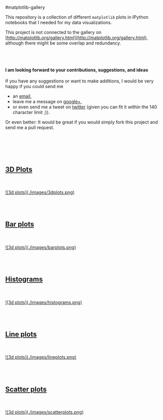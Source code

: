#matplotlib-gallery

This repository is a collection of different `matplotlib` plots in IPython notebooks that I needed for my data visualizations. 

This project is not connected to the gallery on [http://matplotlib.org/gallery.html](http://matplotlib.org/gallery.html), although there might be some overlap and redundancy. 

<br>
<br>

#### I am looking forward to your contributions, suggestions, and ideas

If you have any suggestions or want to make additions, I would be very happy if you could send me  

- an [email](mailto:se.raschka@gmail.com),  
- leave me a message on [google+](https://plus.google.com/118404394130788869227/),   
- or even send me a tweet on [twitter](https://twitter.com/rasbt) (given you can fit it within the 140 character limit ;)).  

Or even better: It would be great if you would simply fork this project and send me a pull request.

<br>
<br>
<br>
<br>



## [3D Plots](http://nbviewer.ipython.org/github/rasbt/matplotlib_gallery/blob/master/ipynb/3dplots.ipynb)

<br>
<br>

<a href='http://nbviewer.ipython.org/github/rasbt/matplotlib_gallery/blob/master/ipynb/3dplots.ipynb'>
![3d plots](./images/3dplots.png)
</a>

<br>
<br>
<br>
<br>


## [Bar plots](http://nbviewer.ipython.org/github/rasbt/matplotlib_gallery/blob/master/ipynb/barplots.ipynb)

<br>
<br>

<a href='http://nbviewer.ipython.org/github/rasbt/matplotlib_gallery/blob/master/ipynb/barplots.ipynb'>
![3d plots](./images/barplots.png)
</a>

<br>
<br>
<br>
<br>


## [Histograms](http://nbviewer.ipython.org/github/rasbt/matplotlib_gallery/blob/master/ipynb/histograms.ipynb)

<br>
<br>

<a href='http://nbviewer.ipython.org/github/rasbt/matplotlib_gallery/blob/master/ipynb/histograms.ipynb'>
![3d plots](./images/histograms.png)
</a>

<br>
<br>
<br>
<br>


## [Line plots](http://nbviewer.ipython.org/github/rasbt/matplotlib_gallery/blob/master/ipynb/lineplots.ipynb)

<br>
<br>

<a href='http://nbviewer.ipython.org/github/rasbt/matplotlib_gallery/blob/master/ipynb/lineplots.ipynb'>
![3d plots](./images/lineplots.png)
</a>

<br>
<br>
<br>
<br>

## [Scatter plots](http://nbviewer.ipython.org/github/rasbt/matplotlib_gallery/blob/master/ipynb/scatterplots.ipynb)

<br>
<br>

<a href='http://nbviewer.ipython.org/github/rasbt/matplotlib_gallery/blob/master/ipynb/scatterplots.ipynb'>
![3d plots](./images/scatterplots.png)
</a>

<br>
<br>
<br>
<br>